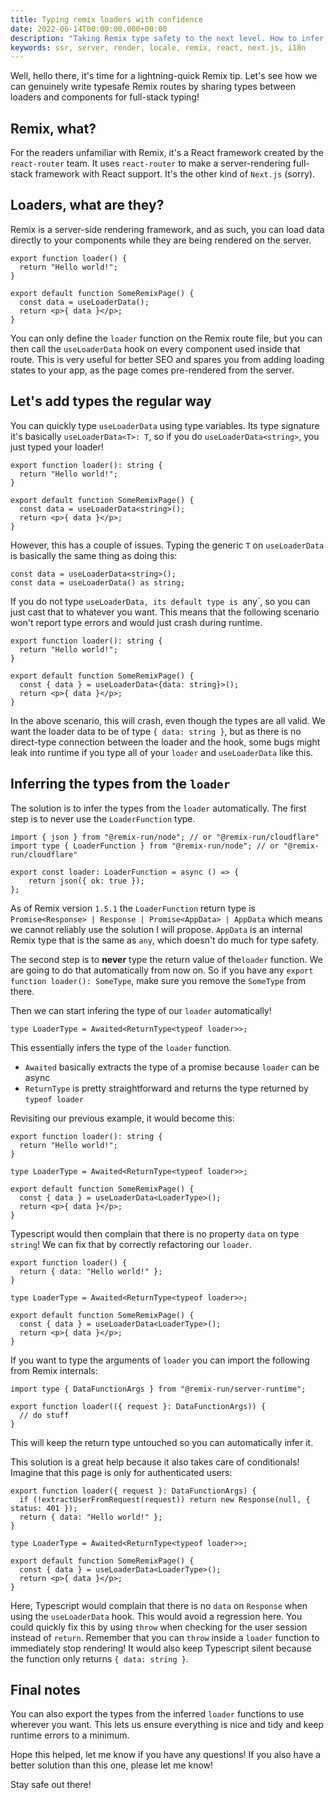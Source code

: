 ```yaml
---
title: Typing remix loaders with confidence
date: 2022-06-14T00:00:00.000+00:00
description: "Taking Remix type safety to the next level. How to infer types from loaders automatically!"
keywords: ssr, server, render, locale, remix, react, next.js, i18n
---
```


Well, hello there, it's time for a lightning-quick Remix tip. Let's see how we can genuinely write typesafe Remix routes by sharing types between loaders and components for full-stack typing!

## Remix, what?

For the readers unfamiliar with Remix, it's a React framework created by the `react-router` team. It uses `react-router` to make a server-rendering full-stack framework with React support. It's the other kind of `Next.js` (sorry).

## Loaders, what are they?

Remix is a server-side rendering framework, and as such, you can load data directly to your components while they are being rendered on the server.

```tsx:app/routes/index.tsx
export function loader() {
  return "Hello world!";
}

export default function SomeRemixPage() {
  const data = useLoaderData();
  return <p>{ data }</p>;
}
```

You can only define the `loader` function on the Remix route file, but you can then call the `useLoaderData` hook on every component used inside that route. This is very useful for better SEO and spares you from adding loading states to your app, as the page comes pre-rendered from the server.

## Let's add types the regular way

You can quickly type `useLoaderData` using type variables. Its type signature it's basically `useLoaderData<T>: T`, so if you do `useLoaderData<string>`, you just typed your loader!

```tsx:app/routes/index.tsx
export function loader(): string {
  return "Hello world!";
}

export default function SomeRemixPage() {
  const data = useLoaderData<string>();
  return <p>{ data }</p>;
}
```

However, this has a couple of issues. Typing the generic `T` on `useLoaderData` is basically the same thing as doing this:

```tsx
const data = useLoaderData<string>();
const data = useLoaderData() as string;
```

If you do not type `useLoaderData, its default type is `any`, so you can just cast that to whatever you want. This means that the following scenario won't report type errors and would just crash during runtime.
```tsx:app/routes/index.tsx
export function loader(): string {
  return "Hello world!";
}

export default function SomeRemixPage() {
  const { data } = useLoaderData<{data: string}>();
  return <p>{ data }</p>;
}
```

In the above scenario, this will crash, even though the types are all valid. We want the loader data to be of type `{ data: string }`, but as there is no direct-type connection between the loader and the hook, some bugs might leak into runtime if you type all of your `loader` and `useLoaderData` like this.

## Inferring the types from the `loader`

The solution is to infer the types from the `loader` automatically. The first step is to never use the `LoaderFunction` type.

```tsx
import { json } from "@remix-run/node"; // or "@remix-run/cloudflare"
import type { LoaderFunction } from "@remix-run/node"; // or "@remix-run/cloudflare"

export const loader: LoaderFunction = async () => {
	return json({ ok: true });
};
```

As of Remix version `1.5.1` the `LoaderFunction` return type is `Promise<Response> | Response | Promise<AppData> | AppData` which means we cannot reliably use the solution I will propose. `AppData` is an internal Remix type that is the same as `any`, which doesn't do much for type safety.

The second step is to **never** type the return value of the`loader` function. We are going to do that automatically from now on. So if you have any `export function loader(): SomeType`, make sure you remove the `SomeType` from there.

Then we can start infering the type of our `loader` automatically!

```tsx
type LoaderType = Awaited<ReturnType<typeof loader>>;
```

This essentially infers the type of the `loader` function.

- `Awaited` basically extracts the type of a promise because `loader` can be async
- `ReturnType` is pretty straightforward and returns the type returned by `typeof loader`

Revisiting our previous example, it would become this:

```tsx:app/routes/index.tsx
export function loader(): string {
  return "Hello world!";
}

type LoaderType = Awaited<ReturnType<typeof loader>>;

export default function SomeRemixPage() {
  const { data } = useLoaderData<LoaderType>();
  return <p>{ data }</p>;
}
```

Typescript would then complain that there is no property `data` on type `string`! We can fix that by correctly refactoring our `loader`.

```tsx:app/routes/index.tsx
export function loader() {
  return { data: "Hello world!" };
}

type LoaderType = Awaited<ReturnType<typeof loader>>;

export default function SomeRemixPage() {
  const { data } = useLoaderData<LoaderType>();
  return <p>{ data }</p>;
}
```

If you want to type the arguments of `loader` you can import the following from Remix internals:

```tsx
import type { DataFunctionArgs } from "@remix-run/server-runtime";

export function loader(({ request }: DataFunctionArgs)) {
  // do stuff
}
```

This will keep the return type untouched so you can automatically infer it.

This solution is a great help because it also takes care of conditionals! Imagine that this page is only for authenticated users:

```tsx:app/routes/index.tsx
export function loader({ request }: DataFunctionArgs) {
  if (!extractUserFromRequest(request)) return new Response(null, { status: 401 });
  return { data: "Hello world!" };
}

type LoaderType = Awaited<ReturnType<typeof loader>>;

export default function SomeRemixPage() {
  const { data } = useLoaderData<LoaderType>();
  return <p>{ data }</p>;
}
```

Here, Typescript would complain that there is no `data` on `Response` when using the `useLoaderData` hook. This would avoid a regression here. You could quickly fix this by using `throw` when checking for the user session instead of `return`. Remember that you can `throw` inside a `loader` function to immediately stop rendering! It would also keep Typescript silent because the function only returns `{ data: string }`.

## Final notes

You can also export the types from the inferred `loader` functions to use wherever you want. This lets us ensure everything is nice and tidy and keep runtime errors to a minimum.

Hope this helped, let me know if you have any questions! If you also have a better solution than this one, please let me know!

Stay safe out there!
